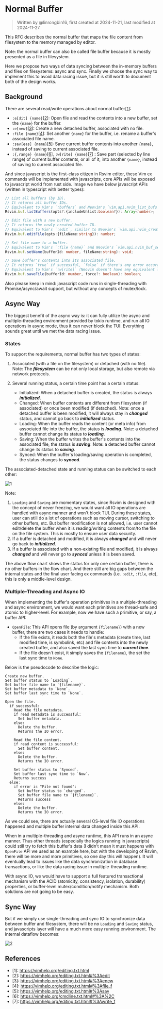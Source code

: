 # Normal Buffer

> Written by @linrongbin16, first created at 2024-11-21, last modified at 2024-11-27.

This RFC describes the normal buffer that maps the file content from filesystem to the memory managed by editor.

Note: the normal buffer can also be called file buffer because it is mostly presented as a file in filesystem.

Here we propose two ways of data syncing between the in-memory buffers and files on filesystems: async and sync. Finally we choose the sync way to implement this to avoid data racing issue, but it is still worth to document both of the design works.

## Background

There are several read/write operations about normal buffer\[[1](#references)\]:

- `:e[dit] {name}`\[[2](#references)\]: Open file and read the contents into a new buffer, set the `{name}` for the buffer.
- `:e[new]`\[[3](#references)\]: Create a new detached buffer, associated with no file.
- `:file {name}`\[[4](#references)\]: Set another `{name}` for the buffer, i.e. rename a buffer's associated file name.
- `:sav[eas] {name}`\[[5](#references)\]: Save current buffer contents into another `{name}`, instead of saving to current associated file.
- `:{,range} {name}`\[[6](#references)\], `:w[rite] {name}`\[[7](#references)\] : Save part (selected by line range) of current buffer contents, or all of it, into another `{name}`, instead of saving to current associated file.

And since javascript is the first-class citizen in Rsvim editor, these Vim ex commands will be implemented with javascripts, core APIs will be exposed to javascript world from rust side. Image we have below javascript APIs (written in typescript with better types):

```typescript
// List all buffers (by ID).
// It returns all buffer IDs.
// Equivalent to Vim's `:buffers` and Neovim's `vim.api.nvim_list_bufs`.
Rsvim.buf.listBuffers(opts?:{includeUnlist:boolean?}): Array<number>;

// Edit file with a new buffer.
// It returns the newly created buffer ID.
// Equivalent to Vim's `:edit`, similar to Neovim's `vim.api.nvim_create_buf` (it only creates a new buffer, but not opens a file).
Rsvim.buf.editFile(opts:{fileName:string}): number;

// Set file name to a buffer.
// Equivalent to Vim's `:file {name}` and Neovim's `vim.api.nvim_buf_set_name`.
Rsvim.buf.setName(bufferId: number, fileName:string): void;

// Save buffer's contents into its associated file.
// It returns `true` if successful, `false` if there's any error occurred.
// Equivalent to Vim's `:w[rite]` (Neovim doesn't have any equivalent lua APIs).
Rsvim.buf.saveFile(bufferId: number, force?: boolean): boolean;
```

Also please keep in mind: javascript code runs in single-threading with Promise/async/await support, but without any concepts of mutex/lock.

## Async Way

The biggest benefit of the async way is: it can fully utilize the async and multiple-threading environment provided by tokio runtime, and run all IO operations in async mode, thus it can never block the TUI. Everything sounds great until we met the data racing issue.

### States

To support the requirements, normal buffer has two types of states:

1. Associated (with a file on the filesystem) or detached (with no file). Note: The _**filesystem**_ can be not only local storage, but also remote via network protocols.

2. Several running status, a certain time point has a certain status:

   - Initialized: When a detached buffer is created, the status is always _**initialized**_.
   - Changed: When buffer contents are different from filesystem (if associated) or once been modified (if detached). Note: once a detached buffer is been modified, it will always stay in _**changed**_ status, and cannot go back to _**initialized**_ status.
   - Loading: When the buffer reads the content (or meta info) from associated file into the buffer, the status is _**loading**_. Note: a detached buffer cannot change its status to _**loading**_.
   - Saving: When the buffer writes the buffer's contents into the associated file, the status is _**saving**_. Note: a detached buffer cannot change its status to _**saving**_.
   - Synced: When the buffer's loading/saving operation is completed, the status changes to _**synced**_.

The associated-detached state and running status can be switched to each other:

![1](../images/4-WindowsAndBuffers-1-FileBuffer.1.drawio.svg)

Note:

1. `Loading` and `Saving` are momentary states, since Rsvim is designed with the concept of never freezing, we would want all IO operations are handled with async manner and won't block TUI. During these states, user can still do a lot of operations such as moving cursor, switching to other buffers, etc. But buffer modification is not allowed, i.e. user cannot edit/delete the buffer when it is reading/writing contents from/to the file on the file system. This is mostly to ensure user data security.
2. If a buffer is detached and modified, it is always _**changed**_ and will never go back to _**initialized**_.
3. If a buffer is associated with a non-existing file and modified, it is always _**changed**_ and will never go to _**synced**_ unless it is been saved.

The above flow chart shows the status for only one certain buffer, there is no other buffers in the flow chart. And there still are big gaps between the internal states and the final user facing ex commands (i.e. `:edit`, `:file`, etc), this is only a middle-level design.

### Multiple-Threading and Async IO

When implementing the buffer's operation primitives in a multiple-threading and async environment, we would want each primitives are thread-safe and atomic to higher-level. For example, now we have such a primitive, or say, a buffer API:

- `OpenFile`: This API opens file (by argument `{filename}`) with a new buffer, there are two cases it needs to handle:
  - If the file exists, it reads both the file's metadata (create time, last modified time, is symbolink, etc) and file contents into the newly created buffer, and also saved the last sync time to _**current time**_.
  - If the file doesn't exist, it simply saves the `{filename}`, the set the last sync time to `None`.

Below is the pseudocode to describe the logic:

```text
Create new buffer.
Set buffer status to `Loading`.
Set buffer file name to `{filename}`.
Set buffer metadata to `None`.
Set buffer last sync time to `None`.

Open the file.
  if successful:
    Read the file metadata.
    if read metadata is successful:
      Set buffer metadata.
    else:
      Delete the buffer.
      Returns the IO error.

    Read the file content.
    if read content is successful:
      Set buffer content.
    else:
      Delete the buffer.
      Returns the IO error.

    Set buffer status to `Synced`.
    Set buffer last sync time to `Now`.
    Returns success
  else:
    if error is "File not found":
      Set buffer status to `changed`.
      Set buffer file name to `{filename}`.
      Returns success
    else:
      Delete the buffer.
      Returns the IO error.
```

As we could see, there are actually several OS-level file IO operations happened and multiple buffer internal data changed inside this API.

When in a multiple-threading and async runtime, this API runs in an async manner. Thus other threads (especially the logics running in javascripts) could still try to fetch this buffer's data (I didn't mean it must happens with `OpenFile` API we used as an example here, but with the developing of Rsvim, there will be more and more primitives, so one day this will happen). It will eventually lead to issues like the data synchronization in database transactions, or like the data racing issue in multiple-threading runtime.

With async IO, we would have to support a full featured transactional mechanism with the ACID (atomicity, consistency, isolation, durability) properties, or buffer-level mutex/condition/notify mechanism. Both solutions are not going to be easy.

## Sync Way

But if we simply use single-threading and sync IO to synchronize data between buffer and filesystem, there will be no `Loading` and `Saving` status, and javascripts layer will have a much more easy running environment. The internal dataflow becomes:

![2](../images/4-WindowsAndBuffers-1-FileBuffer.2.drawio.svg)

## References

- \[1\]: <https://vimhelp.org/editing.txt.html>
- \[2\]: <https://vimhelp.org/editing.txt.html#%3Aedit>
- \[3\]: <https://vimhelp.org/editing.txt.html#%3Aenew>
- \[4\]: <https://vimhelp.org/editing.txt.html#%3Afile_f>
- \[5\]: <https://vimhelp.org/editing.txt.html#%3Asav>
- \[6\]: <https://vimhelp.org/cmdline.txt.html#%3A%2C>
- \[7\]: <https://vimhelp.org/editing.txt.html#%3Awrite_f>
